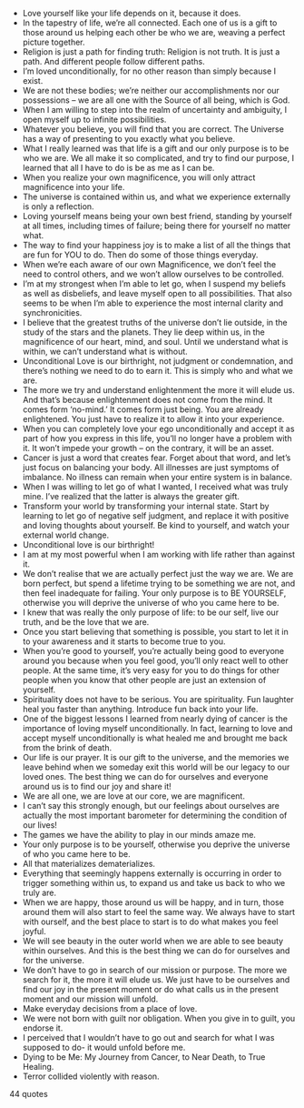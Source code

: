  - Love yourself like your life depends on it, because it does.
 - In the tapestry of life, we’re all connected. Each one of us is a gift to those around us helping each other be who we are, weaving a perfect picture together.
 - Religion is just a path for finding truth: Religion is not truth. It is just a path. And different people follow different paths.
 - I’m loved unconditionally, for no other reason than simply because I exist.
 - We are not these bodies; we’re neither our accomplishments nor our possessions – we are all one with the Source of all being, which is God.
 - When I am willing to step into the realm of uncertainty and ambiguity, I open myself up to infinite possibilities.
 - Whatever you believe, you will find that you are correct. The Universe has a way of presenting to you exactly what you believe.
 - What I really learned was that life is a gift and our only purpose is to be who we are. We all make it so complicated, and try to find our purpose, I learned that all I have to do is be as me as I can be.
 - When you realize your own magnificence, you will only attract magnificence into your life.
 - The universe is contained within us, and what we experience externally is only a reflection.
 - Loving yourself means being your own best friend, standing by yourself at all times, including times of failure; being there for yourself no matter what.
 - The way to find your happiness joy is to make a list of all the things that are fun for YOU to do. Then do some of those things everyday.
 - When we’re each aware of our own Magnificence, we don’t feel the need to control others, and we won’t allow ourselves to be controlled.
 - I’m at my strongest when I’m able to let go, when I suspend my beliefs as well as disbeliefs, and leave myself open to all possibilities. That also seems to be when I’m able to experience the most internal clarity and synchronicities.
 - I believe that the greatest truths of the universe don’t lie outside, in the study of the stars and the planets. They lie deep within us, in the magnificence of our heart, mind, and soul. Until we understand what is within, we can’t understand what is without.
 - Unconditional Love is our birthright, not judgment or condemnation, and there’s nothing we need to do to earn it. This is simply who and what we are.
 - The more we try and understand enlightenment the more it will elude us. And that’s because enlightenment does not come from the mind. It comes form ‘no-mind.’ It comes form just being. You are already enlightened. You just have to realize it to allow it into your experience.
 - When you can completely love your ego unconditionally and accept it as part of how you express in this life, you’ll no longer have a problem with it. It won’t impede your growth – on the contrary, it will be an asset.
 - Cancer is just a word that creates fear. Forget about that word, and let’s just focus on balancing your body. All illnesses are just symptoms of imbalance. No illness can remain when your entire system is in balance.
 - When I was willing to let go of what I wanted, I received what was truly mine. I’ve realized that the latter is always the greater gift.
 - Transform your world by transforming your internal state. Start by learning to let go of negative self judgment, and replace it with positive and loving thoughts about yourself. Be kind to yourself, and watch your external world change.
 - Unconditional love is our birthright!
 - I am at my most powerful when I am working with life rather than against it.
 - We don’t realise that we are actually perfect just the way we are. We are born perfect, but spend a lifetime trying to be something we are not, and then feel inadequate for failing. Your only purpose is to BE YOURSELF, otherwise you will deprive the universe of who you came here to be.
 - I knew that was really the only purpose of life: to be our self, live our truth, and be the love that we are.
 - Once you start believing that something is possible, you start to let it in to your awareness and it starts to become true to you.
 - When you’re good to yourself, you’re actually being good to everyone around you because when you feel good, you’ll only react well to other people. At the same time, it’s very easy for you to do things for other people when you know that other people are just an extension of yourself.
 - Spirituality does not have to be serious. You are spirituality. Fun laughter heal you faster than anything. Introduce fun back into your life.
 - One of the biggest lessons I learned from nearly dying of cancer is the importance of loving myself unconditionally. In fact, learning to love and accept myself unconditionally is what healed me and brought me back from the brink of death.
 - Our life is our prayer. It is our gift to the universe, and the memories we leave behind when we someday exit this world will be our legacy to our loved ones. The best thing we can do for ourselves and everyone around us is to find our joy and share it!
 - We are all one, we are love at our core, we are magnificent.
 - I can’t say this strongly enough, but our feelings about ourselves are actually the most important barometer for determining the condition of our lives!
 - The games we have the ability to play in our minds amaze me.
 - Your only purpose is to be yourself, otherwise you deprive the universe of who you came here to be.
 - All that materializes dematerializes.
 - Everything that seemingly happens externally is occurring in order to trigger something within us, to expand us and take us back to who we truly are.
 - When we are happy, those around us will be happy, and in turn, those around them will also start to feel the same way. We always have to start with ourself, and the best place to start is to do what makes you feel joyful.
 - We will see beauty in the outer world when we are able to see beauty within ourselves. And this is the best thing we can do for ourselves and for the universe.
 - We don’t have to go in search of our mission or purpose. The more we search for it, the more it will elude us. We just have to be ourselves and find our joy in the present moment or do what calls us in the present moment and our mission will unfold.
 - Make everyday decisions from a place of love.
 - We were not born with guilt nor obligation. When you give in to guilt, you endorse it.
 - I perceived that I wouldn’t have to go out and search for what I was supposed to do- it would unfold before me.
 - Dying to be Me: My Journey from Cancer, to Near Death, to True Healing.
 - Terror collided violently with reason.

44 quotes